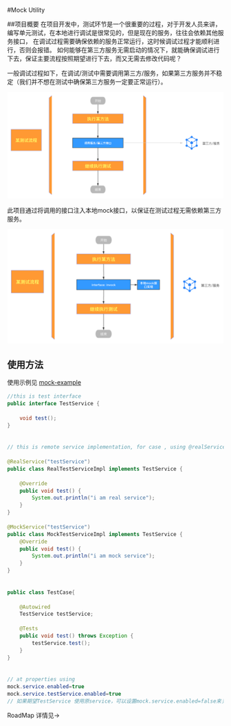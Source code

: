 #Mock Utility

##项目概要
在项目开发中，测试环节是一个很重要的过程，对于开发人员来讲，编写单元测试，在本地进行调试是很常见的，但是现在的服务，往往会依赖其他服务接口，
在调试过程需要确保依赖的服务正常运行，这时候调试过程才能顺利进行，否则会报错。
如何能够在第三方服务无需启动的情况下，就能确保调试进行下去，保证主要流程按照期望进行下去，而又无需去修改代码呢？

一般调试过程如下，在调试/测试中需要调用第三方/服务，如果第三方服务并不稳定（我们并不想在测试中确保第三方服务一定要正常运行）。

<div align="center"> <img  src="static/测试过程.png"/> </div>


此项目通过将调用的接口注入本地mock接口，以保证在测试过程无需依赖第三方服务。

<div align="center"> <img  src="static/测试过程-mock.png"/> </div>


## 使用方法
使用示例见 [mock-example](mock-example)
```java
//this is test interface
public interface TestService {

    void test();
}


// this is remote service implementation, for case , using @realService

@RealService("testService")
public class RealTestServiceImpl implements TestService {

    @Override
    public void test() {
        System.out.println("i am real service");
    }
}

@MockService("testService")
public class MockTestServiceImpl implements TestService {
    @Override
    public void test() {
        System.out.println("i am mock service");
    }
}


public class TestCase{

    @Autowired
    TestService testService;

    @Tests
    public void test() throws Exception {
        testService.test();
    }
}


// at properties using 
mock.service.enabled=true
mock.service.testService.enabled=true
// 如果期望TestService 使用原service，可以设置mock.service.enabled=false来关闭mock service, 或者mock.service.testService.enabled=false 只关闭该远程调用结果.

```


RoadMap
详情见→ 

